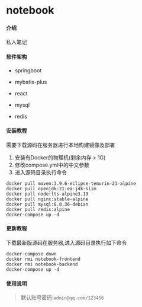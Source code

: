 # notebook

#### 介绍

私人笔记

#### 软件架构

* springboot
* mybatis-plus
* react

* mysql
* redis

#### 安装教程

需要下载源码在服务器进行本地构建镜像及部署

1. 安装有Docker的物理机(剩余内存 > 1G)
2. 修改compose.yml中的中文参数
3. 进入源码目录执行命令

```shell
docker pull maven:3.9.6-eclipse-temurin-21-alpine
docker pull openjdk:21-ea-jdk-slim
docker pull node:lts-alpine3.19
docker pull nginx:stable-alpine
docker pull mysql:8.0.36-debian
docker pull redis:alpine
docker-compose up -d
```

#### 更新教程

下载最新版源码在服务器,进入源码目录执行如下命令

```shell
docker-compose down
docker rmi notebook-frontend
docker rmi notebook-backend
docker-compose up -d
```

#### 使用说明

> 默认账号密码:`admin@qq.com/123456`

